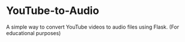 # YouTube-to-Audio
A simple way to convert YouTube videos to audio files using Flask. (For educational purposes)
